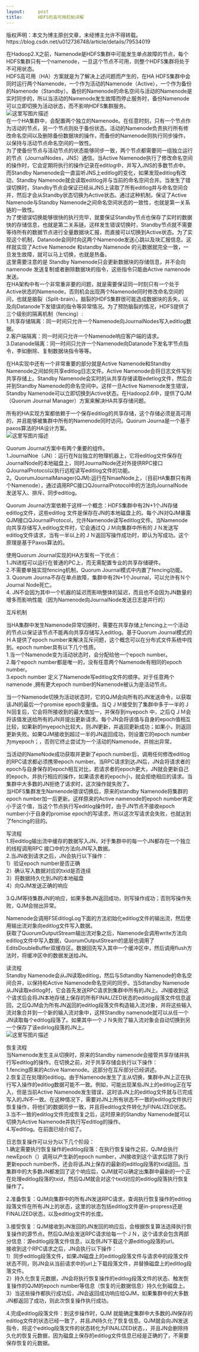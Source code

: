 ```yaml
---
layout:     post
title:      HDFS的高可用机制详解
---
```

<div id="article_content" class="article_content clearfix csdn-tracking-statistics" data-pid="blog" data-mod="popu_307" data-dsm="post">
								<div class="article-copyright">
					版权声明：本文为博主原创文章，未经博主允许不得转载。					https://blog.csdn.net/u012736748/article/details/79534019				</div>
								            <div id="content_views" class="markdown_views prism-atom-one-dark">
							<!-- flowchart 箭头图标 勿删 -->
							<svg xmlns="http://www.w3.org/2000/svg" style="display: none;"><path stroke-linecap="round" d="M5,0 0,2.5 5,5z" id="raphael-marker-block" style="-webkit-tap-highlight-color: rgba(0, 0, 0, 0);"></path></svg>
							<p>在Hadoop2.X之前，Namenode是HDFS集群中可能发生单点故障的节点，每个HDFS集群只有一个namenode，一旦这个节点不可用，则整个HDFS集群将处于不可用状态。 <br>
HDFS高可用（HA）方案就是为了解决上述问题而产生的，在HA HDFS集群中会同时运行两个Namenode，一个作为活动的Namenode（Active），一个作为备份的Namenode（Standby）。备份的Namenode的命名空间与活动的Namenode是实时同步的，所以当活动的Namenode发生故障而停止服务时，备份Namenode可以立即切换为活动状态，而不影响HDFS集群服务。 <br>
<img src="https://img-blog.csdn.net/20180312203823704?watermark/2/text/aHR0cDovL2Jsb2cuY3Nkbi5uZXQvdTAxMjczNjc0OA==/font/5a6L5L2T/fontsize/400/fill/I0JBQkFCMA==/dissolve/70" alt="这里写图片描述" title=""> <br>
在一个HA集群中，会配置两个独立的Namenode。在任意时刻，只有一个节点作为活动的节点，另一个节点则处于备份状态。活动的Namenode负责执行所有修改命名空间以及删除备份数据块的操作，而备份的Namenode则执行同步操作，以保持与活动节点命名空间的一致性。 <br>
为了使备份节点与活动节点的状态能够同步一致，两个节点都需要同一组独立运行的节点（JournalNodes，JNS）通信。当Active Namenode执行了修改命名空间的操作时，它会定期将执行的操作记录在editlog中，并写入JNS的多数节点中。而Standby Namenode会一直监听JNS上editlog的变化，如果发现editlog有改动，Standby Namenode就会读取editlog并与当前的命名空间合并。当发生了错误切换时，Standby节点会保证已经从JNS上读取了所有editlog并与命名空间合并，然后才会从Standby状态切换为Active状态。通过这种机制，保证了Active Namenode与Standby Namenode之间命名空间状态的一致性，也就是第一关系链的一致性。 <br>
为了使错误切换能够很快的执行完毕，就要保证Standby节点也保存了实时的数据快的存储信息，也就是第二关系链。这样发生错误切换时，Standby节点就不需要等待所有的数据节点进行全量数据块汇报，而直接可以切换到Active状态。为了实现这个机制，Datanode会同时向这两个Namenode发送心跳以及块汇报信息。这样就实现了Active Namenode 和standby Namenode 的元数据就完全一致，一旦发生故障，就可以马上切换，也就是热备。 <br>
这里需要注意的是 Standby Namenode只会更新数据块的存储信息，并不会向namenode 发送复制或者删除数据块的指令，这些指令只能由Active namenode发送。 <br>
在HA架构中有一个非常重非要的问题，就是需要保证同一时刻只有一个处于Active状态的Namenode，否则机会出现两个Namenode同时修改命名空间的问，也就是脑裂（Split-brain）。脑裂的HDFS集群很可能造成数据块的丢失，以及向Datanode下发错误的指令等异常情况。为了预防脑裂的情况，HDFS提供了三个级别的隔离机制（fencing）: <br>
1.共享存储隔离：同一时间只允许一个Namenode向JournalNodes写入editlog数据。 <br>
2.客户端隔离：同一时间只允许一个Namenode响应客户端的请求。 <br>
3.Datanode隔离：同一时间只允许一个Namenode向Datanode下发名字节点指令，李如删除、复制数据块指令等等。</p>

<p>在HA实现中还有一个非常重要的部分就是Active Namenode和Standby Namenode之间如何共享editlog日志文件。Active Namenode会将日志文件写到共享存储上。Standby Namenode会实时的从共享存储读取edetlog文件，然后合并到Standby Namenode的命名空间中。这样一旦Active Namenode发生错误，Standby Namenode可以立即切换到Active状态。在Hadoop2.6中，提供了QJM（Quorum Journal Manager）方案来解决HA共享存储问题。</p>

<p>所有的HA实现方案都依赖于一个保存editlog的共享存储，这个存储必须是高可用的，并且能够被集群中所有的Namenode同时访问。Quorum Journa是一个基于paxos算法的HA设计方案。 <br>
<img src="https://img-blog.csdn.net/20180312205533188?watermark/2/text/aHR0cDovL2Jsb2cuY3Nkbi5uZXQvdTAxMjczNjc0OA==/font/5a6L5L2T/fontsize/400/fill/I0JBQkFCMA==/dissolve/70" alt="这里写图片描述" title=""></p>

<p>Quorum Journal方案中有两个重要的组件。 <br>
1.JournalNoe（JN）：运行在N台独立的物理机器上，它将editlog文件保存在JournalNode的本地磁盘上，同时JournalNode还对外提供RPC接口QJournalProtocol以执行远程读写editlog文件的功能。 <br>
2。QuorumJournalManager(QJM):运行在NmaeNode上，（目前HA集群只有两个Namenode），通过调用RPC接口QJournalProtocol中的方法向JournalNode发送写入、排斥、同步editlog。</p>

<p>Quorum Journal方案依赖于这样一个概念：HDFS集群中有2N+1个JN存储editlog文件，这些editlog 文件是保存在JN的本地磁盘上的。每个JN对QJM暴露QJM接口QJournalProtocol，允许Namenode读写editlog文件。当Namenode向共享存储写入editlog文件时，它会通过ＱＪＭ向集群中所有的ＪＮ发送写editlog文件请求，当有一半以上的ＪＮ返回写操作成功时，即认为写成功。这个原理是基于Paxos算法的。</p>

<p>使用Quorum Journal实现的HA方案有一下优点： <br>
1.JN进程可以运行在普通的PC上，而无需配置专业的共享存储硬件。 <br>
2.不需要单独实现fencing机制，Quorum Journal模式中内置了fencing功能。 <br>
3. Quorum Journa不存在单点故障，集群中有2N+1个Journal，可以允许有Ｎ个Journal Node死亡。 <br>
4. JN不会因为其中一个机器的延迟而影响整体的延迟，而且也不会因为JN数量的增多而影响性能（因为Namenode向JournalNode发送日志是并行的）</p>

<p>互斥机制</p>

<p>当HA集群中发生Namenode异常切换时，需要在共享存储上fencing上一个活动的节点以保证该节点不能再向共享存储写入editlog。基于Quorum Journal模式的ＨＡ提供了epoch number来解决互斥问题，这个概念可以在分布式文件系统中找到。epoch number具有以下几个性质。 <br>
1.当一个Namenode变为活动状态时，会分配给他一个epoch number。 <br>
2.每个epoch number都是唯一的，没有任意两个Namenode有相同的epoch number。 <br>
3.epoch number 定义了Namenode写editlog文件的顺序。对于任意两个namenode ,拥有更大epoch number的Namenode被认为是活动节点。</p>

<p>当一个Namenode切换为活动状态时，它的QJM会向所有的JN发送命令，以获取该JN的最后一个promise epoch变量值。当ＱＪＭ接受到了集群中多于一半的ＪＮ回复后，它会将所接收到的最大值加一，并保存到myepoch 中，之后ＱＪＭ会将该值发送给所有的JN并提出更新请求。每个JN会将该值与自身的epoch值相互比较，如果新的myepoch比较大，则JN更新，并返回更新成功；如果小，则返回更新失败。如果QJM接收到超过一半的JN返回成功，则设置它的epoch number为myepoch；，否则它终止尝试为一个活动的Namenode，并抛出异常。</p>

<p>当活动的NameNode成功获取并更新了epoch number后，调用任何修改editlog的RPC请求都必须携带epoch number。当RPC请求到达JN后，JN会将请求者的epoch与自身保存的epoch相互对比，若请求者的epoch更大，JN就会更新自己的epoch，并执行相应的操作，如果请求者的epoch小，就会拒绝相应的请求。当集群中大多数的JN拒绝了请求时，这次操作就失败了。 <br>
当HDFS集群发生Namenode错误切换后，原来的standby Namenode将集群的epoch number加一后更新。这样原来的Active namenode的epoch number肯定小于这个值，当这个节点执行写editlog操作时，由于JN节点不接收epoch number小于自身的promise epoch的写请求，所以这次写请求会失败，也就达到了fencing的目的。</p>

<p>写流程 <br>
1.将editlog输出流中缓存的数据写入JN，对于集群中的每一个JN都存在一个独立的线程调用RPC 接口中的方法向JN写入数据。 <br>
2.当JN收到请求之后，JN会执行以下操作： <br>
1）验证epoch number是否正确 <br>
2）确认写入数据对应的txid是否连续 <br>
3）将数据持久化到JN的本地磁盘 <br>
4）向QJM发送正确的响应</p>

<p>3.QJM等待集群JN的响应，如果多数JN返回成功，则写操作成功；否则写操作失败，QJM会抛出异常。</p>

<p>Namenode会调用FSEditlogLog下面的方法初始化editlog文件的输出流，然后使用输出流对象向editlog文件写入数据。 <br>
获取了QuorumOutputStream输出流对象之后，Namenode会调用write方法向editlog文件中写入数据，QuorumOutputStream的底层也调用了EditsDoubleBuffer双缓存区。数据回先写入其中一个缓冲区中，然后调用flush方法时，将缓冲区中的数据发送给JN。</p>

<p>读流程 <br>
Standby Namenode会从JN读取editlog，然后与Sdtandby Namenode的命名空间合并，以保持和Active Namenode命名空间的同步。当Sdtandby Namenode从JN读取editlog时，它会首先发送RPC请求到集群中所有的JN上。JN接收到这个请求后会将JN本地存储上保存的所有FINALIZED状态的editlog段落文件信息返回，之后QJM会为所有JN返回的editlog段落文件构造输入流对象，并将这些输入流对象合并到一个新的输入流对象中，这样Standby namenode就可以从任一个JN读取每个editlog段落了。如果其中一个ＪＮ失败了输入流对象会自动切换到另一个保存了该edirlog段落的JN上。 <br>
<img src="https://img-blog.csdn.net/20180313100106272?watermark/2/text/aHR0cDovL2Jsb2cuY3Nkbi5uZXQvdTAxMjczNjc0OA==/font/5a6L5L2T/fontsize/400/fill/I0JBQkFCMA==/dissolve/70" alt="这里写图片描述" title=""></p>

<p>恢复流程 <br>
当Namenode发生主从切换时，原来的Standby namenode会接管共享存储并执行写editlog的操作。在切换之前，对于共享存储会执行以下操作： <br>
1.fencing原来的Active Namenode。这部分在互斥部分已经讲述。 <br>
2.恢复正在处理的editlog。由于Namenode发生了主从切换，集群中JN上正在执行写入操作的editlog数据可能不一致。例如，可能出现某些JN上的editlog正在写入，但是当前Active Namenode发生错误，这时该JN上的editlog文件就与已完成写入的JN不一致。在这种情况下，需要对JN上所有状态不一致的editlog文件执行恢复操作，将他们的数据同步一致，并且将editlog文件转化为FINALIZED状态。 <br>
3.当不一致的editlog文件完成恢复之后，这时原来的Standby Namenode就可以切换为Active Namenode并执行写editlog的操作。 <br>
4.写editlog。在前面已经介绍了。</p>

<p>日志恢复操作可以分为以下几个阶段： <br>
1.确定需要执行恢复操作的editlog段落：在执行恢复操作之前，QJM会执行newEpoch（）调用以产生新的epoch number，JN接收到这个请求后除了执行更新epoch number外，还会将该JN上保存的最新的editlog段落的txid返回。当集群中的大多数JN都发回了这个响应后，QJM就可以确定出集群中最新的一个正在处理editlog段落的txid，然后QJM就会对这个txid对应的editlog段落执行恢复操作了。</p>

<p>2.准备恢复：QJM向集群中的所有JN发送RPC请求，查询执行恢复操作的editlog段落文件在所有JN上的状态，这里的状态包括editlog文件是in-propress还是FINALIZED状态，以及editlog文件的长度。</p>

<p>3.接受恢复：QJM接收到JN发回的JN发回的响应后，会根据恢复算法选择执行恢复操作的源节点。然后QJM会发送RPC请求给每一个ＪＮ，这个请求会包含两部分信息：源editlog段落文件信息，以及供JN下载这个源editlog段落的url。 <br>
接收到这个RPC请求之后，JN会执行以下操作： <br>
1）同步editlog段落文件，如果JN磁盘上的editlog段落文件与请求中的段落文件状态不同，则JN会从当前请求中的url上下载段落文件，并替换磁盘上的editlog段落文件。 <br>
2）持久化恢复元数据，JN会将执行恢复操作的editlog段落文件的状态、触发恢复操作的QJM的epoch number等信息（恢复的元数据信息）持久化到磁盘上。 <br>
3）当这些操作都执行成功后，JN会返回成功响应给QJM，如果集群中的大多数JN都返回了成功，则此次恢复操作执行成功。</p>

<p>4.完成editlog段落文件：到这步操作时，QJM 就能确定集群中大多数的JN保存的editlog文件的状态已经一致了，并且JN持久化了恢复信息。QJM就会向JN发送指令，将这个editlog段落文件的状态转化为FINALIZED状态，，并且JN会删除持久化的恢复元数据，因为磁盘上保存的editlog文件信息已经是正确的了，不需要保存恢复的元数据。</p>            </div>
						<link href="https://csdnimg.cn/release/phoenix/mdeditor/markdown_views-9e5741c4b9.css" rel="stylesheet">
                </div>